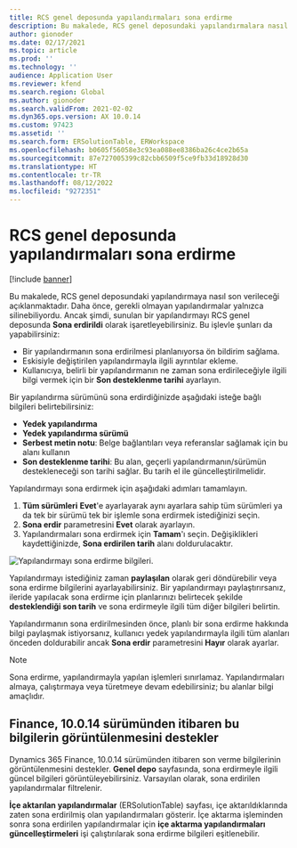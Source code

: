 ```yaml
---
title: RCS genel deposunda yapılandırmaları sona erdirme
description: Bu makalede, RCS genel deposundaki yapılandırmalara nasıl son verileceği açıklanmaktadır.
author: gionoder
ms.date: 02/17/2021
ms.topic: article
ms.prod: ''
ms.technology: ''
audience: Application User
ms.reviewer: kfend
ms.search.region: Global
ms.author: gionoder
ms.search.validFrom: 2021-02-02
ms.dyn365.ops.version: AX 10.0.14
ms.custom: 97423
ms.assetid: ''
ms.search.form: ERSolutionTable, ERWorkspace
ms.openlocfilehash: b0605f56058e3c93ea088ee8386ba26c4ce2b65a
ms.sourcegitcommit: 87e727005399c82cbb6509f5ce9fb33d18928d30
ms.translationtype: HT
ms.contentlocale: tr-TR
ms.lasthandoff: 08/12/2022
ms.locfileid: "9272351"
---
```

# <a name="discontinue-configurations-in-the-rcs-global-repository"></a>RCS genel deposunda yapılandırmaları sona erdirme

[!include [banner](../includes/banner.md)]

Bu makalede, RCS genel deposundaki yapılandırmaya nasıl son verileceği açıklanmaktadır. Daha önce, gerekli olmayan yapılandırmalar yalnızca silinebiliyordu. Ancak şimdi, sunulan bir yapılandırmayı RCS genel deposunda **Sona erdirildi** olarak işaretleyebilirsiniz. Bu işlevle şunları da yapabilirsiniz: 
 
 - Bir yapılandırmanın sona erdirilmesi planlanıyorsa ön bildirim sağlama.
 - Eskisiyle değiştirilen yapılandırmayla ilgili ayrıntılar ekleme.
 - Kullanıcıya, belirli bir yapılandırmanın ne zaman sona erdirileceğiyle ilgili bilgi vermek için bir **Son desteklenme tarihi** ayarlayın.

Bir yapılandırma sürümünü sona erdirdiğinizde aşağıdaki isteğe bağlı bilgileri belirtebilirsiniz:

  - **Yedek yapılandırma**
  - **Yedek yapılandırma sürümü**
  - **Serbest metin notu**: Belge bağlantıları veya referanslar sağlamak için bu alanı kullanın
  - **Son desteklenme tarihi**: Bu alan, geçerli yapılandırmanın/sürümün destekleneceği son tarihi sağlar. Bu tarih el ile güncelleştirilmelidir.
  
Yapılandırmayı sona erdirmek için aşağıdaki adımları tamamlayın. 

1. **Tüm sürümleri** **Evet**'e ayarlayarak aynı ayarlara sahip tüm sürümleri ya da tek bir sürümü tek bir işlemle sona erdirmek istediğinizi seçin. 
2. **Sona erdir** parametresini **Evet** olarak ayarlayın.
3. Yapılandırmaları sona erdirmek için **Tamam**'ı seçin. Değişiklikleri kaydettiğinizde, **Sona erdirilen tarih** alanı doldurulacaktır.

![Yapılandırmayı sona erdirme bilgileri.](media/Discontinue-details-2.png)
  
Yapılandırmayı istediğiniz zaman **paylaşılan** olarak geri döndürebilir veya sona erdirme bilgilerini ayarlayabilirsiniz. Bir yapılandırmayı paylaştırırsanız, ileride yapılacak sona erdirme için planlarınızı belirtecek şekilde **desteklendiği son tarih** ve sona erdirmeyle ilgili tüm diğer bilgileri belirtin.

Yapılandırmanın sona erdirilmesinden önce, planlı bir sona erdirme hakkında bilgi paylaşmak istiyorsanız, kullanıcı yedek yapılandırmayla ilgili tüm alanları önceden doldurabilir ancak **Sona erdir** parametresini **Hayır** olarak ayarlar.

> [!NOTE]
> Sona erdirme, yapılandırmayla yapılan işlemleri sınırlamaz. Yapılandırmaları almaya, çalıştırmaya veya türetmeye devam edebilirsiniz; bu alanlar bilgi amaçlıdır.

## <a name="finance-supports-displaying-this-information-starting-in-version-10014"></a>Finance, 10.0.14 sürümünden itibaren bu bilgilerin görüntülenmesini destekler

Dynamics 365 Finance, 10.0.14 sürümünden itibaren son verme bilgilerinin görüntülenmesini destekler. **Genel depo** sayfasında, sona erdirmeyle ilgili güncel bilgileri görüntüleyebilirsiniz. Varsayılan olarak, sona erdirilen yapılandırmalar filtrelenir.
  
**İçe aktarılan yapılandırmalar** (ERSolutionTable) sayfası, içe aktarıldıklarında zaten sona erdirilmiş olan yapılandırmaları gösterir. İçe aktarma işleminden sonra sona erdirilen yapılandırmalar için **içe aktarma yapılandırmaları güncelleştirmeleri** işi çalıştırılarak sona erdirme bilgileri eşitlenebilir.


